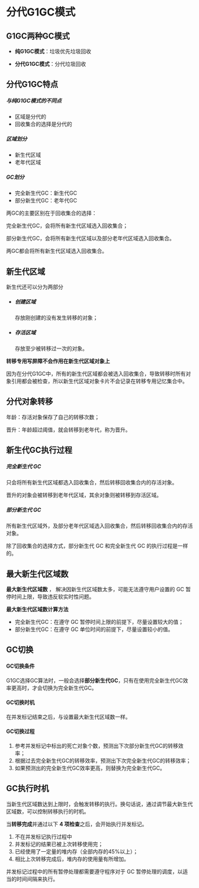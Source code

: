 # 分代G1GC模式

## G1GC两种GC模式

- **纯G1GC模式**：垃圾优先垃圾回收

- **分代G1GC模式**：分代垃圾回收

  

## 分代G1GC特点

##### 与纯G1GC模式的不同点

- 区域是分代的
- 回收集合的选择是分代的

##### 区域划分

- 新生代区域
- 老年代区域

##### GC划分

- 完全新生代GC：新生代GC
- 部分新生代GC：老年代GC

两GC的主要区别在于回收集合的选择：

完全新生代GC，会将所有新生代区域选入回收集合；

部分新生代GC，会将所有新生代区域以及部分老年代区域选入回收集合。

两GC都会将所有新生代区域选入回收集合。



## 新生代区域

新生代还可以分为两部分

- ##### 创建区域

  存放刚创建的没有发生转移的对象；

- ##### 存活区域

  存放至少被转移过一次的对象。

**转移专用写屏障不会作用在新生代区域对象上**

因为在分代G1GC中，所有的新生代区域都会被选入回收集合，导致转移时所有对象引用都会被检查，所以新生代区域对象卡片不会记录在转移专用记忆集合中。



## 分代对象转移

年龄：存活对象保存了自己的转移次数；

晋升：年龄超过阈值，就会转移到老年代，称为晋升。



## 新生代GC执行过程

##### 完全新生代 GC

只会将所有新生代区域都选入回收集合，然后转移回收集合内的存活对象。

晋升的对象会被转移到老年代区域，其余对象则被转移到存活区域。

##### 部分新生代 GC

所有新生代区域外，及部分老年代区域选入回收集合，然后转移回收集合内的存活对象。

除了回收集合的选择方式，部分新生代 GC 和完全新生代 GC 的执行过程是一样的。



## 最大新生代区域数

**最大新生代区域数** ， 解决因新生代区域数太多，可能无法遵守用户设置的 GC 暂停时间上限，导致违反软实时性问题。

**最大新生代区域数计算方法**

- 完全新生代GC：在遵守 GC 暂停时间上限的前提下，尽量设置较大的值；
- 部分新生代GC：在遵守 GC 单位时间的前提下，尽量设置较小的值。



## GC切换

#### GC切换条件

G1GC选择GC算法时，一般会选择**部分新生代GC**，只有在使用完全新生代GC效率更高时，才会切换为完全新生代GC。

#### GC切换时机

在并发标记结束之后，与设置最大新生代区域数一样。

#### GC切换过程

1. 参考并发标记中标出的死亡对象个数，预测出下次部分新生代GC的转移效率；
2. 根据过去完全新生代GC的转移效率，预测出下次完全新生代GC的转移效率；
3. 如果预测出的完全新生代GC效率更高，则替换为完全新生代GC。



## GC执行时机

当新生代区域数达到上限时，会触发转移的执行。换句话说，通过调节最大新生代区域数，可以控制转移执行的时机。

当**转移完成**并通过以下 **4 项检查**之后，会开始执行并发标记。

1. 不在并发标记执行过程中
2. 并发标记的结果已被上次转移使用完；
3. 已经使用了一定量的堆内存（全部内存的45%以上）；
4. 相比上次转移完成后，堆内存的使用量有所增加。

并发标记过程中的所有暂停处理都需要遵守程序对于 GC 暂停处理的调度，以适当的时间间隔来执行。